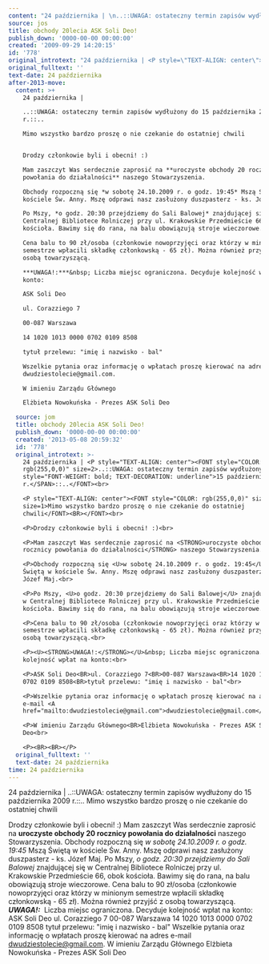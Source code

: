 ```yaml
---
content: "24 października | \n..::UWAGA: ostateczny termin zapisów wydłużony do 15 października 2009 r.::..\nMimo wszystko bardzo proszę o nie czekanie do ostatniej chwili\n\nDrodzy członkowie byli i obecni! :)\nMam zaszczyt Was serdecznie zaprosić na **uroczyste obchody 20 rocznicy powołania do działalności** naszego Stowarzyszenia.\nObchody rozpoczną się *w sobotę 24.10.2009 r. o godz. 19:45* Mszą Świętą w kościele Św. Anny. Mszę odprawi nasz zasłużony duszpasterz - ks. Józef Maj.\nPo Mszy, *o godz. 20:30 przejdziemy do Sali Balowej* znajdującej się w Centralnej Bibliotece Rolniczej przy ul. Krakowskie Przedmieście 66, obok kościoła. Bawimy się do rana, na balu obowiązują stroje wieczorowe.\nCena balu to 90 zł/osoba (członkowie nowoprzyjęci oraz którzy w minionym semestrze wpłacili składkę członkowską - 65 zł). Można również przyjść z osobą towarzyszącą.\n***UWAGA!:***&nbsp; Liczba miejsc ograniczona. Decyduje kolejność wpłat na konto:\nASK Soli Deo\nul. Corazziego 7\n00-087 Warszawa\n14 1020 1013 0000 0702 0109 8508\ntytuł przelewu: \"imię i nazwisko - bal\"\nWszelkie pytania oraz informację o wpłatach proszę kierować na adres e-mail dwudziestolecie@gmail.com.\nW imieniu Zarządu Głównego\nElżbieta Nowokuńska - Prezes ASK Soli Deo\n\n\n\n<!--CONTENT FROM OLD SERVER (jos before 2013): 24 października | \n..::UWAGA: ostateczny termin zapisów wydłużony do 15 października 2009 r.::..\n\r\n\nMimo wszystko bardzo proszę o nie czekanie do ostatniej chwili\n\n\r\n\nDrodzy członkowie byli i obecni! :)\n\r\n\nMam zaszczyt Was serdecznie zaprosić na **uroczyste obchody 20 rocznicy powołania do działalności** naszego Stowarzyszenia.\n\r\n\nObchody rozpoczną się *w sobotę 24.10.2009 r. o godz. 19:45* Mszą Świętą w kościele Św. Anny. Mszę odprawi nasz zasłużony duszpasterz - ks. Józef Maj.\n\r\n\nPo Mszy, *o godz. 20:30 przejdziemy do Sali Balowej* znajdującej się w Centralnej Bibliotece Rolniczej przy ul. Krakowskie Przedmieście 66, obok kościoła. Bawimy się do rana, na balu obowiązują stroje wieczorowe.\n\r\n\nCena balu to 90 zł/osoba (członkowie nowoprzyjęci oraz którzy w minionym semestrze wpłacili składkę członkowską - 65 zł). Można również przyjść z osobą towarzyszącą.\n\r\n\n***UWAGA!:***&nbsp; Liczba miejsc ograniczona. Decyduje kolejność wpłat na konto:\n\r\n\nASK Soli Deo\nul. Corazziego 7\n00-087 Warszawa\n14 1020 1013 0000 0702 0109 8508\ntytuł przelewu: \"imię i nazwisko - bal\"\n\r\n\nWszelkie pytania oraz informację o wpłatach proszę kierować na adres e-mail dwudziestolecie@gmail.com.\n\r\n\nW imieniu Zarządu Głównego\nElżbieta Nowokuńska - Prezes ASK Soli Deo\n\r\n\n\n\n-->"
source: jos
title: obchody 20lecia ASK Soli Deo!
publish_down: '0000-00-00 00:00:00'
created: '2009-09-29 14:20:15'
id: '778'
original_introtext: "24 października | <P style=\"TEXT-ALIGN: center\"><FONT style=\"COLOR: rgb(255,0,0)\" size=2>..::UWAGA: ostateczny termin zapisów wydłużony do <SPAN style=\"FONT-WEIGHT: bold; TEXT-DECORATION: underline\">15 października 2009 r.</SPAN>::..</FONT><br>\r\n<P style=\"TEXT-ALIGN: center\"><FONT style=\"COLOR: rgb(255,0,0)\" size=2><FONT size=1>Mimo wszystko bardzo proszę o nie czekanie do ostatniej chwili</FONT><BR></FONT><br>\r\n<P>Drodzy członkowie byli i obecni! :)<br>\r\n<P>Mam zaszczyt Was serdecznie zaprosić na <STRONG>uroczyste obchody 20 rocznicy powołania do działalności</STRONG> naszego Stowarzyszenia.<br>\r\n<P>Obchody rozpoczną się <U>w sobotę 24.10.2009 r. o godz. 19:45</U> Mszą Świętą w kościele Św. Anny. Mszę odprawi nasz zasłużony duszpasterz - ks. Józef Maj.<br>\r\n<P>Po Mszy, <U>o godz. 20:30 przejdziemy do Sali Balowej</U> znajdującej się w Centralnej Bibliotece Rolniczej przy ul. Krakowskie Przedmieście 66, obok kościoła. Bawimy się do rana, na balu obowiązują stroje wieczorowe.<br>\r\n<P>Cena balu to 90 zł/osoba (członkowie nowoprzyjęci oraz którzy w minionym semestrze wpłacili składkę członkowską - 65 zł). Można również przyjść z osobą towarzyszącą.<br>\r\n<P><U><STRONG>UWAGA!:</STRONG></U>&nbsp; Liczba miejsc ograniczona. Decyduje kolejność wpłat na konto:<br>\r\n<P>ASK Soli Deo<BR>ul. Corazziego 7<BR>00-087 Warszawa<BR>14 1020 1013 0000 0702 0109 8508<BR>tytuł przelewu: \"imię i nazwisko - bal\"<br>\r\n<P>Wszelkie pytania oraz informację o wpłatach proszę kierować na adres e-mail <A href=\"mailto:dwudziestolecie@gmail.com\">dwudziestolecie@gmail.com</A>.<br>\r\n<P>W imieniu Zarządu Głównego<BR>Elżbieta Nowokuńska - Prezes ASK Soli Deo<br>\r\n<P><BR><BR></P>"
original_fulltext: ''
text-date: 24 października
after-2013-move:
  content: >+
    24 października | 

    ..::UWAGA: ostateczny termin zapisów wydłużony do 15 października 2009
    r.::..

    Mimo wszystko bardzo proszę o nie czekanie do ostatniej chwili


    Drodzy członkowie byli i obecni! :)

    Mam zaszczyt Was serdecznie zaprosić na **uroczyste obchody 20 rocznicy
    powołania do działalności** naszego Stowarzyszenia.

    Obchody rozpoczną się *w sobotę 24.10.2009 r. o godz. 19:45* Mszą Świętą w
    kościele Św. Anny. Mszę odprawi nasz zasłużony duszpasterz - ks. Józef Maj.

    Po Mszy, *o godz. 20:30 przejdziemy do Sali Balowej* znajdującej się w
    Centralnej Bibliotece Rolniczej przy ul. Krakowskie Przedmieście 66, obok
    kościoła. Bawimy się do rana, na balu obowiązują stroje wieczorowe.

    Cena balu to 90 zł/osoba (członkowie nowoprzyjęci oraz którzy w minionym
    semestrze wpłacili składkę członkowską - 65 zł). Można również przyjść z
    osobą towarzyszącą.

    ***UWAGA!:***&nbsp; Liczba miejsc ograniczona. Decyduje kolejność wpłat na
    konto:

    ASK Soli Deo

    ul. Corazziego 7

    00-087 Warszawa

    14 1020 1013 0000 0702 0109 8508

    tytuł przelewu: "imię i nazwisko - bal"

    Wszelkie pytania oraz informację o wpłatach proszę kierować na adres e-mail
    dwudziestolecie@gmail.com.

    W imieniu Zarządu Głównego

    Elżbieta Nowokuńska - Prezes ASK Soli Deo

  source: jom
  title: obchody 20lecia ASK Soli Deo!
  publish_down: '0000-00-00 00:00:00'
  created: '2013-05-08 20:59:32'
  id: '778'
  original_introtext: >-
    24 października | <P style="TEXT-ALIGN: center"><FONT style="COLOR:
    rgb(255,0,0)" size=2>..::UWAGA: ostateczny termin zapisów wydłużony do <SPAN
    style="FONT-WEIGHT: bold; TEXT-DECORATION: underline">15 października 2009
    r.</SPAN>::..</FONT><br>

    <P style="TEXT-ALIGN: center"><FONT style="COLOR: rgb(255,0,0)" size=2><FONT
    size=1>Mimo wszystko bardzo proszę o nie czekanie do ostatniej
    chwili</FONT><BR></FONT><br>

    <P>Drodzy członkowie byli i obecni! :)<br>

    <P>Mam zaszczyt Was serdecznie zaprosić na <STRONG>uroczyste obchody 20
    rocznicy powołania do działalności</STRONG> naszego Stowarzyszenia.<br>

    <P>Obchody rozpoczną się <U>w sobotę 24.10.2009 r. o godz. 19:45</U> Mszą
    Świętą w kościele Św. Anny. Mszę odprawi nasz zasłużony duszpasterz - ks.
    Józef Maj.<br>

    <P>Po Mszy, <U>o godz. 20:30 przejdziemy do Sali Balowej</U> znajdującej się
    w Centralnej Bibliotece Rolniczej przy ul. Krakowskie Przedmieście 66, obok
    kościoła. Bawimy się do rana, na balu obowiązują stroje wieczorowe.<br>

    <P>Cena balu to 90 zł/osoba (członkowie nowoprzyjęci oraz którzy w minionym
    semestrze wpłacili składkę członkowską - 65 zł). Można również przyjść z
    osobą towarzyszącą.<br>

    <P><U><STRONG>UWAGA!:</STRONG></U>&nbsp; Liczba miejsc ograniczona. Decyduje
    kolejność wpłat na konto:<br>

    <P>ASK Soli Deo<BR>ul. Corazziego 7<BR>00-087 Warszawa<BR>14 1020 1013 0000
    0702 0109 8508<BR>tytuł przelewu: "imię i nazwisko - bal"<br>

    <P>Wszelkie pytania oraz informację o wpłatach proszę kierować na adres
    e-mail <A
    href="mailto:dwudziestolecie@gmail.com">dwudziestolecie@gmail.com</A>.<br>

    <P>W imieniu Zarządu Głównego<BR>Elżbieta Nowokuńska - Prezes ASK Soli
    Deo<br>

    <P><BR><BR></P>
  original_fulltext: ''
  text-date: 24 października
time: 24 października
---
```

24 października | 
..::UWAGA: ostateczny termin zapisów wydłużony do 15 października 2009 r.::..
Mimo wszystko bardzo proszę o nie czekanie do ostatniej chwili

Drodzy członkowie byli i obecni! :)
Mam zaszczyt Was serdecznie zaprosić na **uroczyste obchody 20 rocznicy powołania do działalności** naszego Stowarzyszenia.
Obchody rozpoczną się *w sobotę 24.10.2009 r. o godz. 19:45* Mszą Świętą w kościele Św. Anny. Mszę odprawi nasz zasłużony duszpasterz - ks. Józef Maj.
Po Mszy, *o godz. 20:30 przejdziemy do Sali Balowej* znajdującej się w Centralnej Bibliotece Rolniczej przy ul. Krakowskie Przedmieście 66, obok kościoła. Bawimy się do rana, na balu obowiązują stroje wieczorowe.
Cena balu to 90 zł/osoba (członkowie nowoprzyjęci oraz którzy w minionym semestrze wpłacili składkę członkowską - 65 zł). Można również przyjść z osobą towarzyszącą.
***UWAGA!:***&nbsp; Liczba miejsc ograniczona. Decyduje kolejność wpłat na konto:
ASK Soli Deo
ul. Corazziego 7
00-087 Warszawa
14 1020 1013 0000 0702 0109 8508
tytuł przelewu: "imię i nazwisko - bal"
Wszelkie pytania oraz informację o wpłatach proszę kierować na adres e-mail dwudziestolecie@gmail.com.
W imieniu Zarządu Głównego
Elżbieta Nowokuńska - Prezes ASK Soli Deo



<!--CONTENT FROM OLD SERVER (jos before 2013): 24 października | 
..::UWAGA: ostateczny termin zapisów wydłużony do 15 października 2009 r.::..


Mimo wszystko bardzo proszę o nie czekanie do ostatniej chwili



Drodzy członkowie byli i obecni! :)


Mam zaszczyt Was serdecznie zaprosić na **uroczyste obchody 20 rocznicy powołania do działalności** naszego Stowarzyszenia.


Obchody rozpoczną się *w sobotę 24.10.2009 r. o godz. 19:45* Mszą Świętą w kościele Św. Anny. Mszę odprawi nasz zasłużony duszpasterz - ks. Józef Maj.


Po Mszy, *o godz. 20:30 przejdziemy do Sali Balowej* znajdującej się w Centralnej Bibliotece Rolniczej przy ul. Krakowskie Przedmieście 66, obok kościoła. Bawimy się do rana, na balu obowiązują stroje wieczorowe.


Cena balu to 90 zł/osoba (członkowie nowoprzyjęci oraz którzy w minionym semestrze wpłacili składkę członkowską - 65 zł). Można również przyjść z osobą towarzyszącą.


***UWAGA!:***&nbsp; Liczba miejsc ograniczona. Decyduje kolejność wpłat na konto:


ASK Soli Deo
ul. Corazziego 7
00-087 Warszawa
14 1020 1013 0000 0702 0109 8508
tytuł przelewu: "imię i nazwisko - bal"


Wszelkie pytania oraz informację o wpłatach proszę kierować na adres e-mail dwudziestolecie@gmail.com.


W imieniu Zarządu Głównego
Elżbieta Nowokuńska - Prezes ASK Soli Deo




-->

<!--{{json:{"created_date":"2009-09-29 14:20:15","publish_down":"0000-00-00 00:00:00","id":"778"}}}-->
